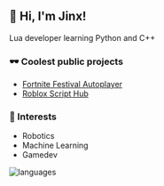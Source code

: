 ## 👋 Hi, I'm Jinx!

Lua developer learning Python and C++

### 🕶 Coolest public projects
- [Fortnite Festival Autoplayer](https://github.com/JinxTheCatto/Stellite)
- [Roblox Script Hub](https://github.com/JinxTheCatto/LuavaultPUBLIC)

### 🤖 Interests
- Robotics
- Machine Learning
- Gamedev

![languages](https://readme-badges-delta.vercel.app/api/top-langs/?username=JinxTheCatto&theme=transparent&custom_title=Used%20languages&hide_border=false&layout=compact&hide=)
